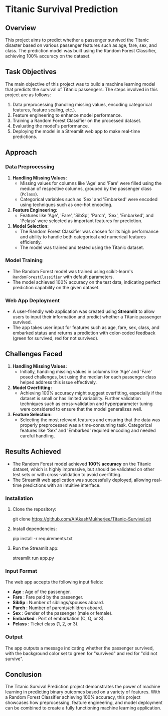 # Titanic Survival Prediction

## Overview

This project aims to predict whether a passenger survived the Titanic disaster based on various passenger features such as age, fare, sex, and class. The prediction model was built using the Random Forest Classifier, achieving 100% accuracy on the dataset.

## Task Objectives

The main objective of this project was to build a machine learning model that predicts the survival of Titanic passengers. The steps involved in this project are as follows:

1. Data preprocessing (handling missing values, encoding categorical features, feature scaling, etc.).
2. Feature engineering to enhance model performance.
3. Training a Random Forest Classifier on the processed dataset.
4. Evaluating the model's performance.
5. Deploying the model in a Streamlit web app to make real-time predictions.

## Approach

### Data Preprocessing

1. **Handling Missing Values:**
   * Missing values for columns like 'Age' and 'Fare' were filled using the median of respective columns, grouped by the passenger class (`Pclass`).
   * Categorical variables such as 'Sex' and 'Embarked' were encoded using techniques such as one-hot encoding.
2. **Feature Engineering:**
   * Features like 'Age', 'Fare', 'SibSp', 'Parch', 'Sex', 'Embarked', and 'Pclass' were selected as important features for prediction.
3. **Model Selection:**
   * The Random Forest Classifier was chosen for its high performance and ability to handle both categorical and numerical features efficiently.
   * The model was trained and tested using the Titanic dataset.

### Model Training

* The Random Forest model was trained using scikit-learn's `RandomForestClassifier` with default parameters.
* The model achieved 100% accuracy on the test data, indicating perfect prediction capability on the given dataset.

### Web App Deployment

* A user-friendly web application was created using **Streamlit** to allow users to input their information and predict whether a Titanic passenger survived.
* The app takes user input for features such as age, fare, sex, class, and embarked status and returns a prediction with color-coded feedback (green for survived, red for not survived).

## Challenges Faced

1. **Handling Missing Values:**
   * Initially, handling missing values in columns like 'Age' and 'Fare' posed challenges, but using the median for each passenger class helped address this issue effectively.
2. **Model Overfitting:**
   * Achieving 100% accuracy might suggest overfitting, especially if the dataset is small or has limited variability. Further validation techniques such as cross-validation and hyperparameter tuning were considered to ensure that the model generalizes well.
3. **Feature Selection:**
   * Selecting the most relevant features and ensuring that the data was properly preprocessed was a time-consuming task. Categorical features like 'Sex' and 'Embarked' required encoding and needed careful handling.

## Results Achieved

* The Random Forest model achieved **100% accuracy** on the Titanic dataset, which is highly impressive, but should be validated on other test sets or with cross-validation to avoid overfitting.
* The Streamlit web application was successfully deployed, allowing real-time predictions with an intuitive interface.

### Installation

1. Clone the repository:

   git clone https://github.com/AIAkashMukherjee/Titanic-Survival.git
2. Install dependencies:

   pip install -r requirements.txt
3. Run the Streamlit app:

   streamlit run app.py

### Input Format

The web app accepts the following input fields:

* **Age** : Age of the passenger.
* **Fare** : Fare paid by the passenger.
* **SibSp** : Number of siblings/spouses aboard.
* **Parch** : Number of parents/children aboard.
* **Sex** : Gender of the passenger (male or female).
* **Embarked** : Port of embarkation (C, Q, or S).
* **Pclass** : Ticket class (1, 2, or 3).

### Output

The app outputs a message indicating whether the passenger survived, with the background color set to green for "survived" and red for "did not survive".

## Conclusion

The Titanic Survival Prediction project demonstrates the power of machine learning in predicting binary outcomes based on a variety of features. With a Random Forest Classifier achieving 100% accuracy, this project showcases how preprocessing, feature engineering, and model deployment can be combined to create a fully functioning machine learning application.
